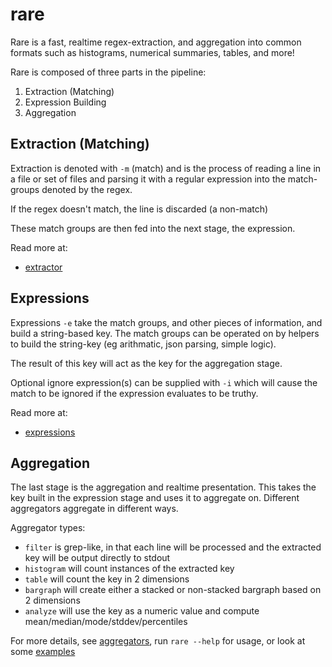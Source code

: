 # rare

Rare is a fast, realtime regex-extraction, and aggregation into common formats
such as histograms, numerical summaries, tables, and more!

Rare is composed of three parts in the pipeline:

1. Extraction (Matching)
2. Expression Building
3. Aggregation

## Extraction (Matching)

Extraction is denoted with `-m` (match) and is the process of reading a line in
a file or set of files and parsing it with a regular expression into the
match-groups denoted by the regex.

If the regex doesn't match, the line is discarded (a non-match)

These match groups are then fed into the next stage, the expression.

Read more at:

* [extractor](extractor.md)

## Expressions

Expressions `-e` take the match groups, and other pieces of information, and build
a string-based key.  The match groups can be operated on by helpers to build
the string-key (eg arithmatic, json parsing, simple logic).

The result of this key will act as the key for the aggregation stage.

Optional ignore expression(s) can be supplied with `-i` which will
cause the match to be ignored if the expression evaluates to be truthy.

Read more at:

* [expressions](expressions.md)

## Aggregation

The last stage is the aggregation and realtime presentation.  This takes the
key built in the expression stage and uses it to aggregate on. Different aggregators
aggregate in different ways.

Aggregator types:

* `filter` is grep-like, in that each line will be processed and the extracted key will be output directly to stdout
* `histogram` will count instances of the extracted key
* `table` will count the key in 2 dimensions
* `bargraph` will create either a stacked or non-stacked bargraph based on 2 dimensions
* `analyze` will use the key as a numeric value and compute mean/median/mode/stddev/percentiles

For more details, see [aggregators](aggregators.md), run `rare --help` for usage,
or look at some [examples](examples.md)
